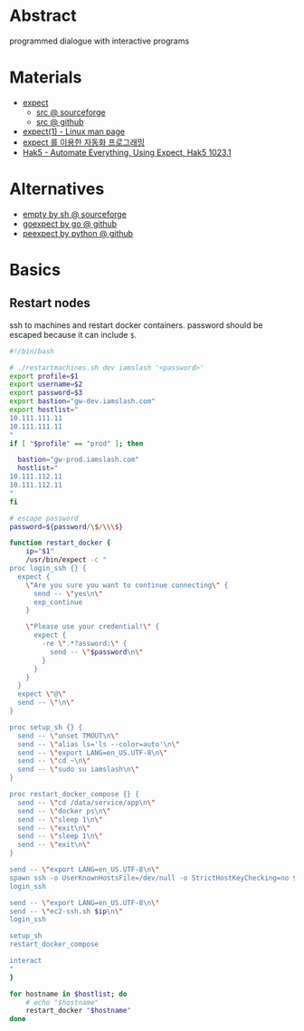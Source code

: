 # Abstract

programmed dialogue with interactive programs

# Materials

* [expect](https://core.tcl-lang.org/expect/index)
  * [src @ sourceforge](https://sourceforge.net/projects/expect/)
  * [src @ github](https://github.com/aeruder/expect)
* [expect(1) - Linux man page](https://linux.die.net/man/1/expect)
* [expect 를 이용한 자동화 프로그래밍](https://www.joinc.co.kr/w/Site/JPerl/expect)
* [Hak5 - Automate Everything, Using Expect, Hak5 1023.1](https://www.youtube.com/watch?v=dlwqyMW5H5I)

# Alternatives

* [empty by sh @ sourceforge](http://empty.sourceforge.net/)
* [goexpect by go @ github](https://github.com/google/goexpect)
* [peexpect by python @ github](https://github.com/pexpect/pexpect)

# Basics

## Restart nodes

ssh to machines and restart docker containers. password should be escaped because it can include `$`.

```sh
#!/bin/bash

# ./restartmachines.sh dev iamslash '<password>'
export profile=$1
export username=$2
export password=$3
export bastion="gw-dev.iamslash.com"
export hostlist="
10.111.111.11
10.111.111.11
"
if [ "$profile" == "prod" ]; then

  bastion="gw-prod.iamslash.com"
  hostlist="
10.111.112.11
10.111.112.11
"
fi

# escape password
password=${password/\$/\\\$}

function restart_docker {
    ip="$1"
    /usr/bin/expect -c "
proc login_ssh {} {
  expect {
    \"Are you sure you want to continue connecting\" {
      send -- \"yes\n\"
      exp_continue
    }

    \"Please use your credential!\" {
      expect {
        -re \".*?assword:\" {
          send -- \"$password\n\"
        }
      }
    }
  }
  expect \"@\"
  send -- \"\n\"  
}

proc setup_sh {} {
  send -- \"unset TMOUT\n\"
  send -- \"alias ls='ls --color=auto'\n\"
  send -- \"export LANG=en_US.UTF-8\n\"
  send -- \"cd ~\n\"
  send -- \"sudo su iamslash\n\"
}

proc restart_docker_compose {} {
  send -- \"cd /data/service/app\n\"
  send -- \"docker ps\n\"
  send -- \"sleep 1\n\"
  send -- \"exit\n\"
  send -- \"sleep 1\n\"
  send -- \"exit\n\"
}

send -- \"export LANG=en_US.UTF-8\n\"
spawn ssh -o UserKnownHostsFile=/dev/null -o StrictHostKeyChecking=no $username@$bastion
login_ssh

send -- \"export LANG=en_US.UTF-8\n\"
send -- \"ec2-ssh.sh $ip\n\"  
login_ssh

setup_sh
restart_docker_compose

interact
"
}

for hostname in $hostlist; do
    # echo "$hostname"
    restart_docker "$hostname"
done
```
